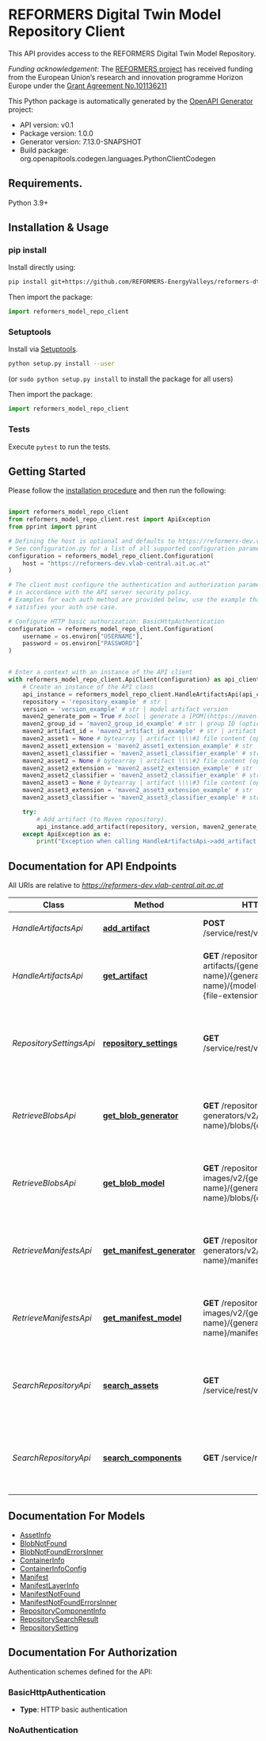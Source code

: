 # REFORMERS Digital Twin Model Repository Client

This API provides access to the REFORMERS Digital Twin Model Repository.

_Funding acknowledgement_:
The [REFORMERS project](https://reformers-energyvalleys.eu) has received funding from the European Union’s research and innovation programme Horizon Europe under the [Grant Agreement No.101136211](https://cordis.europa.eu/project/id/101136211)

This Python package is automatically generated by the [OpenAPI Generator](https://openapi-generator.tech) project:

- API version: v0.1
- Package version: 1.0.0
- Generator version: 7.13.0-SNAPSHOT
- Build package: org.openapitools.codegen.languages.PythonClientCodegen

## Requirements.

Python 3.9+

## Installation & Usage
### pip install

Install directly using:

```sh
pip install git+https://github.com/REFORMERS-EnergyValleys/reformers-dt-model-repository-client.git
```

Then import the package:
```python
import reformers_model_repo_client
```

### Setuptools

Install via [Setuptools](http://pypi.python.org/pypi/setuptools).

```sh
python setup.py install --user
```
(or `sudo python setup.py install` to install the package for all users)

Then import the package:
```python
import reformers_model_repo_client
```

### Tests

Execute `pytest` to run the tests.

## Getting Started

Please follow the [installation procedure](#installation--usage) and then run the following:

```python

import reformers_model_repo_client
from reformers_model_repo_client.rest import ApiException
from pprint import pprint

# Defining the host is optional and defaults to https://reformers-dev.vlab-central.ait.ac.at
# See configuration.py for a list of all supported configuration parameters.
configuration = reformers_model_repo_client.Configuration(
    host = "https://reformers-dev.vlab-central.ait.ac.at"
)

# The client must configure the authentication and authorization parameters
# in accordance with the API server security policy.
# Examples for each auth method are provided below, use the example that
# satisfies your auth use case.

# Configure HTTP basic authorization: BasicHttpAuthentication
configuration = reformers_model_repo_client.Configuration(
    username = os.environ["USERNAME"],
    password = os.environ["PASSWORD"]
)


# Enter a context with an instance of the API client
with reformers_model_repo_client.ApiClient(configuration) as api_client:
    # Create an instance of the API class
    api_instance = reformers_model_repo_client.HandleArtifactsApi(api_client)
    repository = 'repository_example' # str |
    version = 'version_example' # str | model artifact version
    maven2_generate_pom = True # bool | generate a [POM](https://maven.apache.org/guides/introduction/introduction-to-the-pom.html) file for artifact (optional) (default to True)
    maven2_group_id = 'maven2_group_id_example' # str | group ID (optional)
    maven2_artifact_id = 'maven2_artifact_id_example' # str | artifact ID (optional)
    maven2_asset1 = None # bytearray | artifact \\\\#1 file content (optional)
    maven2_asset1_extension = 'maven2_asset1_extension_example' # str | artifact \\\\#1 file extension (optional)
    maven2_asset1_classifier = 'maven2_asset1_classifier_example' # str | artifact \\\\#1 classifier (optional)
    maven2_asset2 = None # bytearray | artifact \\\\#2 file content (optional)
    maven2_asset2_extension = 'maven2_asset2_extension_example' # str | artifact \\\\#2 file extension (optional)
    maven2_asset2_classifier = 'maven2_asset2_classifier_example' # str | artifact \\\\#2 classifier (optional)
    maven2_asset3 = None # bytearray | artifact \\\\#3 file content (optional)
    maven2_asset3_extension = 'maven2_asset3_extension_example' # str | artifact \\\\#3 file extension (optional)
    maven2_asset3_classifier = 'maven2_asset3_classifier_example' # str | artifact \\\\#3 classifier (optional)

    try:
        # Add artifact (to Maven repository).
        api_instance.add_artifact(repository, version, maven2_generate_pom=maven2_generate_pom, maven2_group_id=maven2_group_id, maven2_artifact_id=maven2_artifact_id, maven2_asset1=maven2_asset1, maven2_asset1_extension=maven2_asset1_extension, maven2_asset1_classifier=maven2_asset1_classifier, maven2_asset2=maven2_asset2, maven2_asset2_extension=maven2_asset2_extension, maven2_asset2_classifier=maven2_asset2_classifier, maven2_asset3=maven2_asset3, maven2_asset3_extension=maven2_asset3_extension, maven2_asset3_classifier=maven2_asset3_classifier)
    except ApiException as e:
        print("Exception when calling HandleArtifactsApi->add_artifact: %s\n" % e)

```

## Documentation for API Endpoints

All URIs are relative to *https://reformers-dev.vlab-central.ait.ac.at*

Class | Method | HTTP request | Description
------------ | ------------- | ------------- | -------------
*HandleArtifactsApi* | [**add_artifact**](docs/HandleArtifactsApi.md#add_artifact) | **POST** /service/rest/v1/components | Add artifact (to Maven repository).
*HandleArtifactsApi* | [**get_artifact**](docs/HandleArtifactsApi.md#get_artifact) | **GET** /repository/model-artifacts/{generator-name}/{generator-tag}/{model-name}/{model-tag}/{file-name}.{file-extension} | Download model artifact (from Maven repository).
*RepositorySettingsApi* | [**repository_settings**](docs/RepositorySettingsApi.md#repository_settings) | **GET** /service/rest/v1/repositorySettings | Retrieve information about available components in the repository.
*RetrieveBlobsApi* | [**get_blob_generator**](docs/RetrieveBlobsApi.md#get_blob_generator) | **GET** /repository/model-generators/v2/{generator-name}/blobs/{digest} | Retrieve blob of model generator image from the repository.
*RetrieveBlobsApi* | [**get_blob_model**](docs/RetrieveBlobsApi.md#get_blob_model) | **GET** /repository/model-images/v2/{generator-name}/{generator-tag}/{model-name}/blobs/{digest} | Retrieve blob of model image from the repository.
*RetrieveManifestsApi* | [**get_manifest_generator**](docs/RetrieveManifestsApi.md#get_manifest_generator) | **GET** /repository/model-generators/v2/{generator-name}/manifests/{generator-tag} | Retrieve manifest of model generator image from the repository.
*RetrieveManifestsApi* | [**get_manifest_model**](docs/RetrieveManifestsApi.md#get_manifest_model) | **GET** /repository/model-images/v2/{generator-name}/{generator-tag}/{model-name}/manifests/{model-tag} | Retrieve manifest of model image from the repository.
*SearchRepositoryApi* | [**search_assets**](docs/SearchRepositoryApi.md#search_assets) | **GET** /service/rest/v1/search/assets | Retrieve information about available assets in the repository.
*SearchRepositoryApi* | [**search_components**](docs/SearchRepositoryApi.md#search_components) | **GET** /service/rest/v1/search | Retrieve information about available components in the repository.


## Documentation For Models

 - [AssetInfo](docs/AssetInfo.md)
 - [BlobNotFound](docs/BlobNotFound.md)
 - [BlobNotFoundErrorsInner](docs/BlobNotFoundErrorsInner.md)
 - [ContainerInfo](docs/ContainerInfo.md)
 - [ContainerInfoConfig](docs/ContainerInfoConfig.md)
 - [Manifest](docs/Manifest.md)
 - [ManifestLayerInfo](docs/ManifestLayerInfo.md)
 - [ManifestNotFound](docs/ManifestNotFound.md)
 - [ManifestNotFoundErrorsInner](docs/ManifestNotFoundErrorsInner.md)
 - [RepositoryComponentInfo](docs/RepositoryComponentInfo.md)
 - [RepositorySearchResult](docs/RepositorySearchResult.md)
 - [RepositorySetting](docs/RepositorySetting.md)


<a id="documentation-for-authorization"></a>
## Documentation For Authorization


Authentication schemes defined for the API:
<a id="BasicHttpAuthentication"></a>
### BasicHttpAuthentication

- **Type**: HTTP basic authentication

<a id="NoAuthentication"></a>
### NoAuthentication
